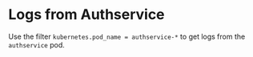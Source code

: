 # Logs from Authservice

Use the filter `kubernetes.pod_name = authservice-*` to get logs from the `authservice` pod.
